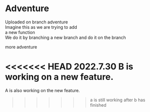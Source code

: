 # Adventure
Uploaded on branch adventure  
Imagine this as we are trying to add    
a new function  
We do it by branching a new branch 
and do it on the branch  

more adventure

<<<<<<< HEAD
2022.7.30 B is working on a new feature.
=======
A is also working on the new feature.
>>>>>>> a is still working after b has finished
